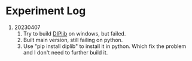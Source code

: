 # Experiment Log

1. 20230407
   1. Try to build [DIPlib](https://diplib.org/diplib-docs/building_windows.html) on windows, but failed.
   2. Built main version, still failing on python.
   3. Use "pip install diplib" to install it in python. Which fix the problem and I don't need to further build it.
